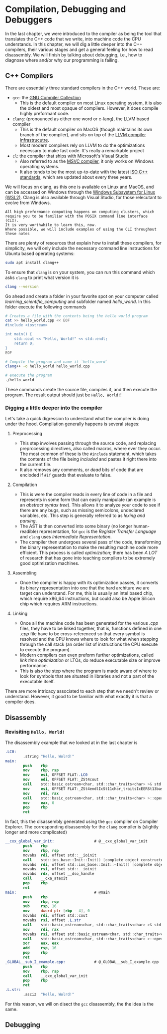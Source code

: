 # Compilation, Debugging and Debuggers

In the last chapter, we were introduced to the compiler as being the tool that translates the C++ code that we write, into machine code the CPU understands.
In this chapter, we will dig a little deeper into the C++ compilers, their various stages and get a general feeling for how to read disassembly.
We will finish by talking about debugging, i.e., how to diagnose where and/or why our programming is failing.

## C++ Compilers
There are essentially three standard compilers in the C++ world.
These are:
- `gcc`: the [GNU Compiler Collection](https://gcc.gnu.org/)
    - This is the default compiler on most Linux operating system, it is also the oldest and most opaque of compilers.
      However, it does compile highly preformant code.
- `clang`: (pronounced as either one word or c-lang), the LLVM based compiler
    - This is the default compiler on MacOS (though maintains its own branch of the compiler), and sits on top of the [LLVM compiler infrastrucutre](https://llvm.org/).
    - Most modern compilers rely on LLVM to do the optimizations necessary to make fast code. It's really a remarkable project
- `cl`: the compiler that ships with Microsoft's Visual Studio
    - Also referred to as the [MSVC compiler](https://learn.microsoft.com/en-us/cpp/build/reference/compiling-a-c-cpp-program?view=msvc-170), it only works on Windows operating systems.
    - It also tends to be the most up-to-date with the latest [ISO C++ standards](https://isocpp.org/std/the-standard), which are updated about every three years.

We will focus on clang, as this one is available on Linux and MacOS, and can be accessed on Windows through the [Windows Subsystem for Linux (WSL2)](https://learn.microsoft.com/en-us/windows/wsl/install).
Clang is also available through Visual Studio, for those relecutant to evolve from Windows.

```{tip}
All high preformance computing happens on computing clusters, which require you to be familiar with the POSIX command line interface (CLI).
It is very worthwhile to learn this, now.
Where possible, we will include examples of using the CLI throughout these notes
```

There are plenty of resources that explain how to install these compilers, for simplicity, we will only include the necessary command line instructions for Ubuntu based operating systems:

```bash
sudo apt install clang++
```

To ensure that `clang` is on your system, you can run this command which asks `clang` to print what version it is

```bash
clang --version
```

Go ahead and create a folder in your favorite spot on your computer called _learning\_scientific\_computing_ and subfolder named _hello\_world_.
In this folder execute the following commands

```bash
# Creates a file with the contents being the hello world program
cat >> hello_world.cpp << EOF
#include <iostream>

int main() {
    std::cout << "Hello, World!" << std::endl;
    return 0;
}
EOF

# Compile the program and name it `hello_word`
clang++ -o hello_world hello_world.cpp

# execute the program
./hello_world
```

These commands create the source file, compiles it, and then execute the program.
The result output should just be `Hello, World!`!

### Digging a little deeper into the compiler

Let's take a quick digression to understand what the compiler is doing under the hood.
Compilation generally happens is several stages:
1. Preprocessing
    - This step involves passing through the source code, and replacing preprocessing directives, also called macros, where ever they occur.
      The most common of these is the `#include` statement, which takes the contents of the file being _included_ and pastes it right there into the current file.
    - It also removes any comments, or _dead_ bits of code that are encloded if `#if` guards that evaluate to false.
1. Compilation
    - This is were the compiler reads in every line of code in a file and represents in some form that can easily manipulate (an example is an _abstract syntax tree_).
      This allows it to analyze your code to see if there are any bugs, such as missing semicolons, undeclared variables, etc.
      This step is generally referred to as _lexing and parsing_.
    - The AST is then converted into some binary (no longer human-readible) representation, for `gcc` is the _Register Transfer Language_ and `clang` uses _Intermediate Representation_.
    - The compiler then undergoes several pass of the code, transforming the binary representation to make the resulting machine code more efficient.
      This process is called _optimization_; there has been *A LOT* of research that has gone into teaching compilers to be extremely good optimization machines.
1. Assembling
    - Once the compiler is happy with its optimization passes, it converts its binary representation into one that the hard architure we are target can understand.
      For me, this is usually an intel based chip, which require x86_64 instructions, but could also be Apple Silicon chip which requires ARM instructions.
      
1. Linking
    - Once all the machine code has been generated for the various _.cpp_ files, they have to be linked together, that is, functions defined in one _.cpp_ file have to be cross-referenced so that every symbol is resolved and the CPU knows where to look for what when stepping through the call stack (an order list of instructions the CPU execute to execute the program).
    - Modern compilers can even preform further optimizations, called _link time optimization_ or LTOs, do reduce executable size or improve performance.
    - This is also the step where the program is made aware of where to look for symbols that are situated in libraries and not a part of the executable itself. 

There are more intricacy associated to each step that we needn't review or understand.
However, it good to be familiar with what exactly it is that a compiler does.


## Disassembly


### Revisiting `Hello, World!`

The disassembly example that we looked at in the last chapter is

```nasm
.LC0:
        .string "Hello, Wolrd!"
main:
        push    rbp
        mov     rbp, rsp
        mov     esi, OFFSET FLAT:.LC0
        mov     edi, OFFSET FLAT:_ZSt4cout
        call    std::basic_ostream<char, std::char_traits<char> >& std::operator<< <std::char_traits<char> >(std::basic_ostream<char, std::char_traits<char> >&, char const*)
        mov     esi, OFFSET FLAT:_ZSt4endlIcSt11char_traitsIcEERSt13basic_ostreamIT_T0_ES6_
        mov     rdi, rax
        call    std::basic_ostream<char, std::char_traits<char> >::operator<<(std::basic_ostream<char, std::char_traits<char> >& (*)(std::basic_ostream<char, std::char_traits<char> >&))
        mov     eax, 0
        pop     rbp
        ret
```

In fact, this the disassembly generated using the `gcc` compiler on Compiler Explorer.
The corresponding disassembly for the `clang` compiler is (slightly longer and more complicated)

```nasm
__cxx_global_var_init:                  # @__cxx_global_var_init
        push    rbp
        mov     rbp, rsp
        movabs  rdi, offset std::__ioinit
        call    std::ios_base::Init::Init() [complete object constructor]
        movabs  rdi, offset std::ios_base::Init::~Init() [complete object destructor]
        movabs  rsi, offset std::__ioinit
        movabs  rdx, offset __dso_handle
        call    __cxa_atexit
        pop     rbp
        ret
main:                                   # @main
        push    rbp
        mov     rbp, rsp
        sub     rsp, 16
        mov     dword ptr [rbp - 4], 0
        movabs  rdi, offset std::cout
        movabs  rsi, offset .L.str
        call    std::basic_ostream<char, std::char_traits<char> >& std::operator<< <std::char_traits<char> >(std::basic_ostream<char, std::char_traits<char> >&, char const*)
        mov     rdi, rax
        movabs  rsi, offset std::basic_ostream<char, std::char_traits<char> >& std::endl<char, std::char_traits<char> >(std::basic_ostream<char, std::char_traits<char> >&)
        call    std::basic_ostream<char, std::char_traits<char> >::operator<<(std::basic_ostream<char, std::char_traits<char> >& (*)(std::basic_ostream<char, std::char_traits<char> >&))
        xor     eax, eax
        add     rsp, 16
        pop     rbp
        ret
_GLOBAL__sub_I_example.cpp:             # @_GLOBAL__sub_I_example.cpp
        push    rbp
        mov     rbp, rsp
        call    __cxx_global_var_init
        pop     rbp
        ret
.L.str:
        .asciz  "Hello, Wolrd!"
```

For this reason, we will on disect the `gcc` disassembly, the the idea is the same.


## Debugging
